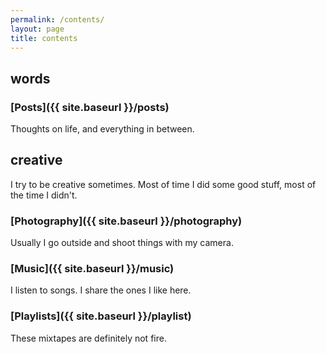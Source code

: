 ```yaml
---
permalink: /contents/
layout: page
title: contents
---
```


## words

### [Posts]({{ site.baseurl }}/posts)

Thoughts on life, and everything in between.

## creative

I try to be creative sometimes. Most of time I did some good stuff, most of the time I didn't.

### [Photography]({{ site.baseurl }}/photography)

Usually I go outside and shoot things with my camera.

### [Music]({{ site.baseurl }}/music)

I listen to songs. I share the ones I like here.

### [Playlists]({{ site.baseurl }}/playlist)

These mixtapes are definitely not fire.
